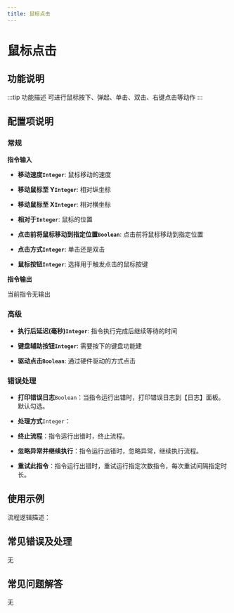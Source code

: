 ```yaml
---
title: 鼠标点击
---
```


# 鼠标点击

## 功能说明

:::tip 功能描述
可进行鼠标按下、弹起、单击、双击、右键点击等动作
:::

## 配置项说明

### 常规

**指令输入**

- **移动速度`Integer`**: 鼠标移动的速度

- **移动鼠标至 Y`Integer`**: 相对纵坐标

- **移动鼠标至 X`Integer`**: 相对横坐标

- **相对于`Integer`**: 鼠标的位置

- **点击前将鼠标移动到指定位置`Boolean`**: 点击前将鼠标移动到指定位置

- **点击方式`Integer`**: 单击还是双击

- **鼠标按钮`Integer`**: 选择用于触发点击的鼠标按键


**指令输出**

当前指令无输出

### 高级

- **执行后延迟(毫秒)`Integer`**: 指令执行完成后继续等待的时间

- **键盘辅助按钮`Integer`**: 需要按下的键盘功能建

- **驱动点击`Boolean`**: 通过硬件驱动的方式点击

### 错误处理

- **打印错误日志**`Boolean`：当指令运行出错时，打印错误日志到【日志】面板。默认勾选。

- **处理方式**`Integer`：

 - **终止流程**：指令运行出错时，终止流程。

 - **忽略异常并继续执行**：指令运行出错时，忽略异常，继续执行流程。

 - **重试此指令**：指令运行出错时，重试运行指定次数指令，每次重试间隔指定时长。

## 使用示例

流程逻辑描述：

## 常见错误及处理

无

## 常见问题解答

无

